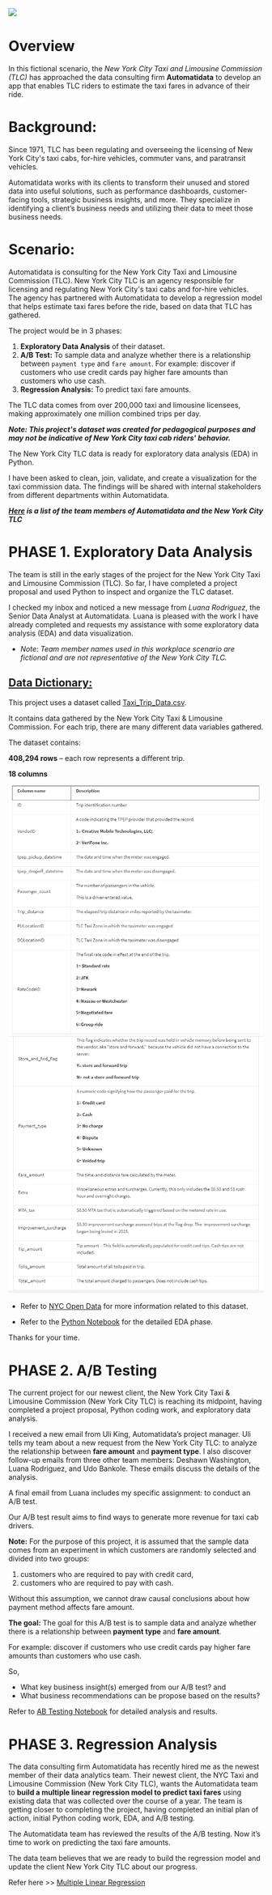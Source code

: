 ![](automatidata_image.jpeg)

# Overview 

In this fictional scenario, the *New York City Taxi and Limousine Commission (TLC)* has approached the data consulting firm **Automatidata** to develop an app that enables TLC riders to estimate the taxi fares in advance of their ride.

# Background:

Since 1971, TLC has been regulating and overseeing the licensing of New York City's taxi cabs, for-hire vehicles, commuter vans, and paratransit vehicles.

Automatidata works with its clients to transform their unused and stored data into useful solutions, such as performance dashboards, customer-facing tools, strategic business insights, and more. They specialize in identifying a client’s business needs and utilizing their data to meet those business needs. 

# Scenario:

Automatidata is consulting for the New York City Taxi and Limousine Commission (TLC). New York City TLC is an agency responsible for licensing and regulating New York City's taxi cabs and for-hire vehicles. The agency has partnered with Automatidata to develop a regression model that helps estimate taxi fares before the ride, based on data that TLC has gathered. 

The project would be in 3 phases:
1. **Exploratory Data Analysis** of their dataset.
2. **A/B Test:** To sample data and analyze whether there is a relationship between `payment type` and `fare amount`. For example: discover if customers who use credit cards pay higher fare amounts than customers who use cash.
3. **Regression Analysis:** To predict taxi fare amounts.

The TLC data comes from over 200,000 taxi and limousine licensees, making approximately one million combined trips per day.

**_Note: This project's dataset was created for pedagogical purposes and may not be indicative of New York City taxi cab riders' behavior._**

The New York City TLC data is ready for exploratory data analysis (EDA) in Python. 

I have been asked to clean, join, validate, and create a visualization for the taxi commission data. The findings will be shared with internal stakeholders from different departments within Automatidata.

_**[Here](Members_List.md) is a list of the team members of Automatidata and the New York City TLC**_

# PHASE 1. Exploratory Data Analysis

The team is still in the early stages of the project for the New York City Taxi and Limousine Commission (TLC). So far, I have completed a project proposal and used Python to inspect and organize the TLC dataset.

I checked my inbox and noticed a new message from _Luana Rodriguez_, the Senior Data Analyst at Automatidata. Luana is pleased with the work I have already completed and requests my assistance with some exploratory data analysis (EDA) and data visualization. 

* _Note: Team member names used in this workplace scenario are fictional and are not representative of the New York City TLC._

## <ins>Data Dictionary:
This project uses a dataset called [Taxi_Trip_Data.csv](2017_Yellow_Taxi_Trip_Data.csv).

It contains data gathered by the New York City Taxi & Limousine Commission. For each trip, there are many different data variables gathered. 

The dataset contains:

**408,294 rows** – each row represents a different trip.

**18 columns**

![](dic1.PNG)
![](dic2.PNG)



- Refer to [NYC Open Data](https://data.cityofnewyork.us/Transportation/2017-Yellow-Taxi-Trip-Data/biws-g3hs) for more information related to this dataset.


- Refer to the [Python Notebook](Exploratory_Data_Analysis.ipynb) for the detailed EDA phase. 


Thanks for your time.


# PHASE 2. A/B Testing

The current project for our newest client, the New York City Taxi & Limousine Commission (New York City TLC) is reaching its midpoint, having completed a project proposal, Python coding work, and exploratory data analysis.

I received a new email from Uli King, Automatidata’s project manager. Uli tells my team about a new request from the New York City TLC: to analyze the relationship between **fare amount** and **payment type**. I also discover follow-up emails from three other team members: Deshawn Washington, Luana Rodriguez, and Udo Bankole. These emails discuss the details of the analysis. 

A final email from Luana includes my specific assignment: to conduct an A/B test. 

Our A/B test result aims to find ways to generate more revenue for taxi cab drivers.

**Note:** For the purpose of this project, it is assumed that the sample data comes from an experiment in which customers are randomly selected and divided into two groups: 

1) customers who are required to pay with credit card, 
2) customers who are required to pay with cash. 

Without this assumption, we cannot draw causal conclusions about how payment method affects fare amount.

**The goal:** The goal for this A/B test is to sample data and analyze whether there is a relationship between **payment type** and **fare amount**. 

For example: discover if customers who use credit cards pay higher fare amounts than customers who use cash.

So, 
* What key business insight(s) emerged from our A/B test? and
* What business recommendations can be propose based on the results?
  
Refer to [AB Testing Notebook](AB_Testing.ipynb) for detailed analysis and results.


# PHASE 3. Regression Analysis
The data consulting firm Automatidata has recently hired me as the newest member of their data analytics team. Their newest client, the NYC Taxi and Limousine Commission (New York City TLC), wants the Automatidata team to **build a multiple linear regression model to predict taxi fares** using existing data that was collected over the course of a year. The team is getting closer to completing the project, having completed an initial plan of action, initial Python coding work, EDA, and A/B testing.

The Automatidata team has reviewed the results of the A/B testing. Now it’s time to work on predicting the taxi fare amounts. 

The data team believes that we are ready to build the regression model and update the client New York City TLC about our progress.

Refer here >> [Multiple Linear Regression](Regression%20_Analysis.ipynb)



